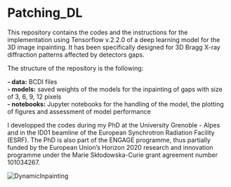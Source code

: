 # Patching_DL

This repository contains the codes and the instructions for the implementation using Tensorflow v.2.2.0 of a deep learning model for the 3D image inpainting. It has been specifically designed for 3D Bragg X-ray diffraction patterns affected by detectors gaps. 

The structure of the repository is the following:  

**- data:** BCDI files  
**- models:** saved weights of the models for the inpainting of gaps with size of 3, 6, 9, 12 pixels  
**- notebooks:** Jupyter notebooks for the handling of the model, the plotting of figures and assessment of model performance  


I developped the codes during my PhD at the University Grenoble - Alpes and in the ID01 beamline of the European Synchrotron Radiation Facility (ESRF). The PhD is also part of the ENGAGE programme, thus partially funded by the European Union’s Horizon 2020 research and innovation programme under the Marie Skłodowska-Curie grant agreement number 101034267.


![DynamicInpainting](https://github.com/matteomasto/Patching_DL/assets/137916908/488002d2-f21f-45c1-8f8c-27de0e93057f)
